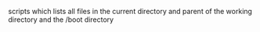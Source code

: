 scripts which lists all files in the current directory and parent of the working directory and the /boot directory
